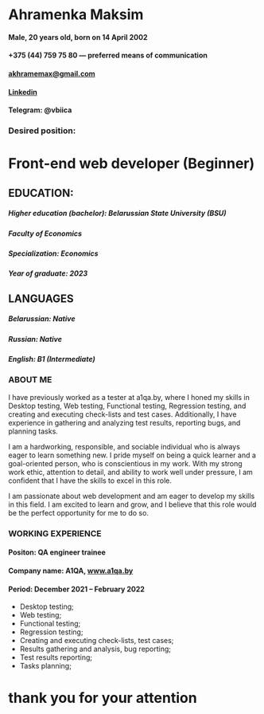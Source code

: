 # Ahramenka Maksim  
#### Male, 20 years old, born on 14 April 2002  
#### +375 (44) 759 75 80 — preferred means of communication 
#### akhramemax@gmail.com  
#### [Linkedin](https://www.linkedin.com)  
#### Telegram: @vbiica
### Desired position:
# Front-end web developer (Beginner)

## EDUCATION:
##### Higher education (bachelor): Belarussian State University (BSU)
##### Faculty of Economics
##### Specialization: Economics
##### Year of graduate: 2023
## LANGUAGES 
##### Belarussian: Native
##### Russian: Native
##### English:  B1 (Intermediate)

### ABOUT ME
I have previously worked as a tester at a1qa.by, where I honed my skills in Desktop testing, Web testing, Functional testing, Regression testing, and creating and executing check-lists and test cases. Additionally, I have experience in gathering and analyzing test results, reporting bugs, and planning tasks.

I am a hardworking, responsible, and sociable individual who is always eager to learn something new. I pride myself on being a quick learner and a goal-oriented person, who is conscientious in my work. With my strong work ethic, attention to detail, and ability to work well under pressure, I am confident that I have the skills to excel in this role.

I am passionate about web development and am eager to develop my skills in this field. I am excited to learn and grow, and I believe that this role would be the perfect opportunity for me to do so.

### WORKING EXPERIENCE 
#### Positon: QA engineer trainee
#### Company name: A1QA, www.a1qa.by
#### Period: December 2021 – February 2022
*  Desktop testing; 
*  Web testing; 
*  Functional testing; 
*  Regression testing; 
*  Creating and executing check-lists, test cases; 
*  Results gathering and analysis, bug reporting;
*   Test results reporting; 
*  Tasks planning;
# thank you for your attention